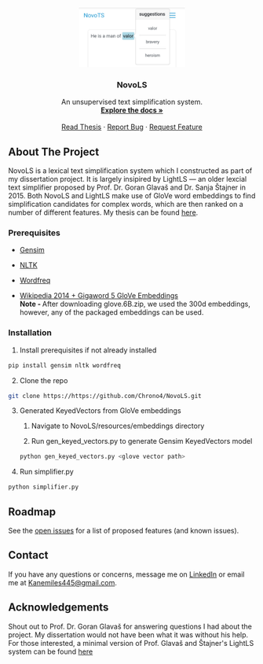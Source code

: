 <!-- PROJECT LOGO -->
<br />
<p align="center">
  <a href="https://github.com/Chrono4/NovoLS">
    <img src="images/novols.jpg" alt="Logo" width="216" height="121">
  </a>

  <h3 align="center">NovoLS</h3>

  <p align="center">
    An unsupervised text simplification system.
    <br />
    <a href="https://github.com/Chrono4/NovoLS"><strong>Explore the docs »</strong></a>
    <br />
    <br />
    <a href="https://www.academia.edu/43532843/NovoLS_A_Lexical_Text_Simplification_Web_Service?source=swp_share">Read Thesis</a>
    ·
    <a href="https://github.com/Chrono4/NovoLS/issues">Report Bug</a>
    ·
    <a href="https://github.com/Chrono4/NovoLS/issues">Request Feature</a>
  </p>
</p>

<!-- ABOUT THE PROJECT -->
## About The Project

NovoLS is a lexical text simplification system which I constructed as part of my dissertation project. It is largely insipired by LightLS — an older lexcial text simplifier proposed by Prof. Dr. Goran Glavaš and Dr. Sanja Štajner in 2015. Both NovoLS and LightLS make use of GloVe word embeddings to find ‬simplification candidates for complex words, which are then ranked on a number of different features. My thesis can be found [here](https://www.academia.edu/43532843/NovoLS_A_Lexical_Text_Simplification_Web_Service?source=swp_share).

### Prerequisites

* [Gensim](https://radimrehurek.com/gensim/)

* [NLTK](https://www.nltk.org/)

* [Wordfreq](https://pypi.org/project/wordfreq/)

* [Wikipedia 2014 + Gigaword 5 GloVe Embeddings](https://nlp.stanford.edu/projects/glove/)
<br><b>Note - </b> After downloading glove.6B.zip, we used the 300d embeddings, however, any of the packaged embeddings can be used.

### Installation

1. Install prerequisites if not already installed
```sh
pip install gensim nltk wordfreq
```

2. Clone the repo
```sh
git clone https://https://github.com/Chrono4/NovoLS.git
```

3. Generated KeyedVectors from GloVe embeddings
    1. Navigate to NovoLS/resources/embeddings directory
    
    2. Run gen_keyed_vectors.py to generate Gensim KeyedVectors model
      ```sh
      python gen_keyed_vectors.py <glove vector path>
      ```
  
4. Run simplifier.py
```sh
python simplifier.py
```

<!-- ROADMAP -->
## Roadmap

See the [open issues](https://https://github.com/Chrono4/NovoLS/issues) for a list of proposed features (and known issues).

<!-- CONTACT -->
## Contact

If you have any questions or concerns, message me on [LinkedIn](https://www.linkedin.com/in/kane-miles-dev/) or email me at Kanemiles445@gmail.com.

<!-- ACKNOWLEDGEMENTS -->
## Acknowledgements

Shout out to Prof. Dr. Goran Glavaš for answering questions I had about the project. My dissertation would not have been what it was without his help. For those interested, a minimal version of Prof. Glavaš and Štajner's LightLS system can be found [here](https://github.com/codogogo/lightls)
